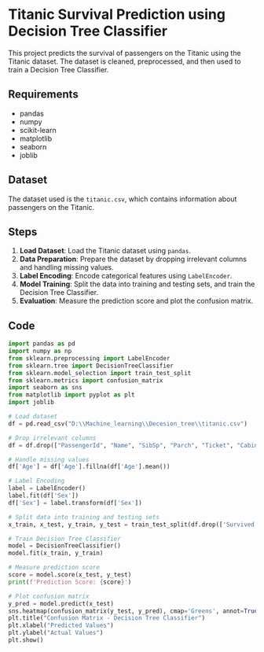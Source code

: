 # Titanic Survival Prediction using Decision Tree Classifier

This project predicts the survival of passengers on the Titanic using the Titanic dataset. The dataset is cleaned, preprocessed, and then used to train a Decision Tree Classifier.

## Requirements

- pandas
- numpy
- scikit-learn
- matplotlib
- seaborn
- joblib

## Dataset

The dataset used is the `titanic.csv`, which contains information about passengers on the Titanic.

## Steps

1. **Load Dataset**: Load the Titanic dataset using `pandas`.
2. **Data Preparation**: Prepare the dataset by dropping irrelevant columns and handling missing values.
3. **Label Encoding**: Encode categorical features using `LabelEncoder`.
4. **Model Training**: Split the data into training and testing sets, and train the Decision Tree Classifier.
5. **Evaluation**: Measure the prediction score and plot the confusion matrix.

## Code

```python
import pandas as pd
import numpy as np
from sklearn.preprocessing import LabelEncoder
from sklearn.tree import DecisionTreeClassifier
from sklearn.model_selection import train_test_split
from sklearn.metrics import confusion_matrix
import seaborn as sns
from matplotlib import pyplot as plt
import joblib

# Load dataset
df = pd.read_csv("D:\\Machine_learning\\Decesion_tree\\titanic.csv")

# Drop irrelevant columns
df = df.drop(["PassengerId", "Name", "SibSp", "Parch", "Ticket", "Cabin", "Embarked"], axis="columns")

# Handle missing values
df['Age'] = df['Age'].fillna(df['Age'].mean())

# Label Encoding
label = LabelEncoder()
label.fit(df['Sex'])
df['Sex'] = label.transform(df['Sex'])

# Split data into training and testing sets
x_train, x_test, y_train, y_test = train_test_split(df.drop(['Survived'], axis='columns'), df['Survived'], test_size=0.2, random_state=10)

# Train Decision Tree Classifier
model = DecisionTreeClassifier()
model.fit(x_train, y_train)

# Measure prediction score
score = model.score(x_test, y_test)
print(f'Prediction Score: {score}')

# Plot confusion matrix
y_pred = model.predict(x_test)
sns.heatmap(confusion_matrix(y_test, y_pred), cmap='Greens', annot=True, xticklabels=['Not Survive', 'Survive'], yticklabels=['Not Survive', 'Survive'])
plt.title("Confusion Matrix - Decision Tree Classifier")
plt.xlabel("Predicted Values")
plt.ylabel("Actual Values")
plt.show()
